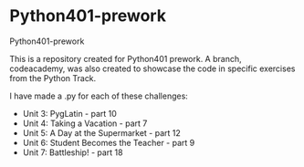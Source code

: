 # Python401-prework
Python401-prework

This is a repository created for Python401 prework. A branch, codeacademy, was also created to showcase the code in specific exercises from the Python Track. 

I have made a .py for each of these challenges:
- Unit 3: PygLatin - part 10
- Unit 4: Taking a Vacation - part 7
- Unit 5: A Day at the Supermarket - part 12
- Unit 6: Student Becomes the Teacher - part 9
- Unit 7: Battleship! - part 18
